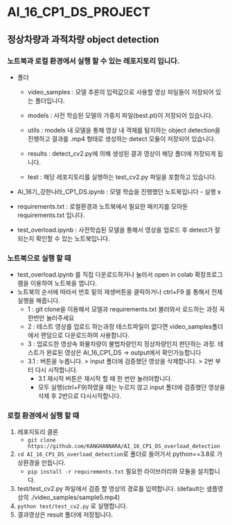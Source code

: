 # AI_16_CP1_DS_PROJECT
## 정상차량과 과적차량 object detection

### 노트북과 로컬 환경에서 실행 할 수 있는 레포지토리 입니다.

* 폴더
  * video_samples : 모델 추론의 입력값으로 사용할 영상 파일들이 저장되어 있는 폴더입니다.

  * models : 사전 학습된 모델의 가중치 파일(best.pt)이 저장되어 있습니다.

  * utils : models 내 모델을 통해 영상 내 객체를 탐지하는 object detection을 진행하고 결과를 .mp4 형태로 생성하는 detect 모듈이 저장되어 있습니다.

  * results : detect_cv2.py에 의해 생성된 결과 영상이 해당 폴더에 저장되게 됩니다.

  * test : 해당 레포지토리를 실행하는 test_cv2.py 파일을 포함하고 있습니다.

* AI_16기_강한나라_CP1_DS.ipynb : 모델 학습을 진행했던 노트북입니다 - 실행 x

* requirements.txt : 로컬환경과 노트북에서 필요한 패키지를 모아둔 requirements.txt 입니다.

* test_overload.ipynb : 사전학습된 모델을 통해서 영상을 업로드 후 detect가 잘되는지 확인할 수 있는 노트북입니다.

### 노트북으로 실행 할 때

- test_overload.ipynb 를 직접 다운로드하거나 눌러서 open in colab 확장프로그램을 이용하여 노트북을 엽니다.
- 노트북의 순서에 따라서 번호 밑의 재생버튼을 클릭하거나 ctrl+F9 를 통해서 전체 실행을 해줍니다.
  * 1 : git clone을 이용해서 모델과 requirements.txt 불러와서 로드하는 과정 꼭 한번만 눌러주세요
  * 2 : 테스트 영상를 업로드 하는과정 테스트파일이 없다면 video_samples폴더에서 랜덤으로 다운로드하여 사용합니다.
  * 3 : 업로드한 영상속 화물차량이 불법차량인지 정상차량인지 판단하는 과정. 테스트가 완료된 영상은 AI_16_CP1_DS -> output에서 확인가능합니다 
  * 3.1 : 버튼을 누릅니다. > input 폴더에 검증했던 영상을 삭제합니다. > 2번 부터 다시 시작합니다.
    * 3.1 재시작 버튼은 재시작 할 때 한 번만 눌러야합니다.
    *  모두 실행(ctrl+F9)하였을 때는 누르지 않고 input 폴더에 검증했던 영상을 삭제 후 2번으로 다시시작합니다.

### 로컬 환경에서 실행 할 때

1. 레포지토리 클론
   - `git clone https://github.com/KANGHANNARA/AI_16_CP1_DS_overload_detection`
2. `cd AI_16_CP1_DS_overload_detection`로 폴더로 들어가서 python==3.8로 가상환경을 만듭니다.
   - `pip install -r requirements.txt` 필요한 라이브러리와 모듈을 설치합니다.
3. test/test_cv2.py 파일에서 검증 할 영상의 경로를 입력합니다.
(default는 샘플영상의 ./video_samples/sample5.mp4)
4. `python test/test_cv2.py` 로 실행합니다.
5. 결과영상은 result 폴더에 저장됩니다.
